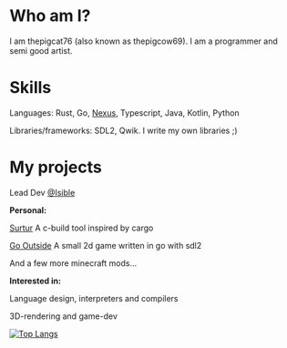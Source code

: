 # Who am I?

I am thepigcat76 (also known as thepigcow69). I am a programmer and semi good artist.

# Skills

Languages: Rust, Go, [Nexus](https://github.com/Isible/nexus), Typescript, Java, Kotlin, Python

Libraries/frameworks: SDL2, Qwik. I write my own libraries ;)

# My projects

Lead Dev [@Isible](https://github.com/Isible)

**Personal:**

[Surtur](https://github.com/Thepigcat76/surtur) A c-build tool inspired by cargo

[Go Outside](https://github.com/Thepigcat76/go_outside) A small 2d game written in go with sdl2

And a few more minecraft mods...

**Interested in:**

Language design, interpreters and compilers

3D-rendering and game-dev

[![Top Langs](https://github-readme-stats.vercel.app/api/top-langs/?username=Thepigcat76&theme=radical)](https://github.com/anuraghazra/github-readme-stats)

